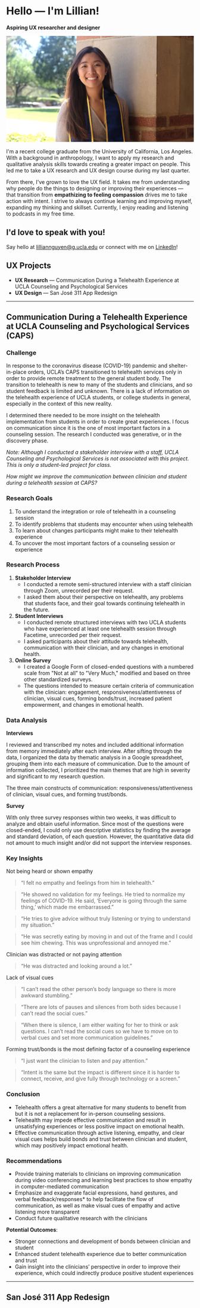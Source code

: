 # Hello — I'm Lillian!
**Aspiring UX researcher and designer**

![MyPhoto](MyPhoto.jpg)

I'm a recent college graduate from the University of California, Los Angeles. With a background in anthropology, I want to apply my research and qualitative analysis skills towards creating a greater impact on people. This led me to take a UX research and UX design course during my last quarter.

From there, I've grown to love the UX field. It takes me from understanding why people do the things to designing or improving their experiences — that transition from **empathizing to feeling compassion** drives me to take action with intent. I strive to always continue learning and improving myself, expanding my thinking and skillset. Currently, I enjoy reading and listening to podcasts in my free time. 

## I'd love to speak with you!

Say hello at lilliannguyen@g.ucla.edu or connect with me on [LinkedIn](www.linkedin.com/in/lilliannguyen97)!

## UX Projects
* **UX Research** — Communication During a Telehealth Experience at UCLA Counseling and Psychological Services
* **UX Design** — San José 311 App Redesign

___

## Communication During a Telehealth Experience at UCLA Counseling and Psychological Services (CAPS)

### Challenge
In response to the coronavirus disease (COVID-19) pandemic and shelter-in-place orders, UCLA’s CAPS transitioned to telehealth services only in order to provide remote treatment to the general student body. The transition to telehealth is new to many of the students and clinicians, and so student feedback is limited and unknown. There is a lack of information on the telehealth experience of UCLA students, or college students in general, especially in the context of this new reality. 

I determined there needed to be more insight on the telehealth implementation from students in order to create great experiences. I focus on communication since it is the one of most important factors in a counseling session. The research I conducted was generative, or in the discovery phase. 

*Note: Although I conducted a stakeholder interview with a staff, UCLA Counseling and Psychological Services is not associated with this project. This is only a student-led project for class.*

*How might we improve the communication between clinician and student during a telehealth session at CAPS?*

### Research Goals
1.  To understand the integration or role of telehealth in a counseling session
1.  To identify problems that students may encounter when using telehealth 
1.  To learn about changes participants might make to their telehealth experience 
1.  To uncover the most important factors of a counseling session or experience

### Research Process

1.  **Stakeholder Interview**  
    * I conducted a remote semi-structured interview with a staff clinician through Zoom, unrecorded per their request. 
    * I asked them about their perspective on telehealth, any problems that students face, and their goal towards continuing telehealth in the future. 
1.  **Student Interviews**
    * I conducted remote structured interviews with two UCLA students who have experienced at least one telehealth session through Facetime, unrecorded per their request. 
    * I asked participants about their attitude towards telehealth, communication with their clinician, and any changes in emotional health.
1.  **Online Survey**
    * I created a Google Form of closed-ended questions with a numbered scale from "Not at all" to "Very Much," modified and based on three other standardized surveys. 
    * The questions intended to measure certain criteria of communication with the clinician: engagement, responsiveness/attentiveness of clinician, visual cues, forming bonds/trust, increased patient empowerment, and changes in emotional health.
    
### Data Analysis

**Interviews**

I reviewed and transcribed my notes and included additional information from memory immediately after each interview. After sifting through the data, I organized the data by thematic analysis in a Google spreadsheet, grouping them into each measure of communication. Due to the amount of information collected, I prioritized the main themes that are high in severity and significant to my research question. 

The three main constructs of communication: responsiveness/attentiveness of clinician, visual cues, and forming trust/bonds. 

**Survey**

With only three survey responses within two weeks, it was difficult to analyze and obtain useful information. Since most of the questions were closed-ended, I could only use descriptive statistics by finding the average and standard deviation, of each question. However, the quantitative data did not amount to much insight and/or did not support the interview responses. 

### Key Insights
Not being heard or shown empathy

>“I felt no empathy and feelings from him in telehealth.”

>“He showed no validation for my feelings. He tried to normalize my feelings of COVID-19. He said, ‘Everyone is going through the same thing,’ which made me embarrassed.”

>“He tries to give advice without truly listening or trying to understand my situation.”

>“He was secretly eating by moving in and out of the frame and I could see him chewing. This was unprofessional and annoyed me.”

Clinician was distracted or not paying attention

>“He was distracted and looking around a lot.”

Lack of visual cues

>“I can’t read the other person’s body language so there is more awkward stumbling.”

>“There are lots of pauses and silences from both sides because I can’t read the social cues.”

>“When there is silence, I am either waiting for her to think or ask questions. I can’t read the social cues so we have to move on to verbal cues and set more communication guidelines.”

Forming trust/bonds is the most defining factor of a counseling experience
>“I just want the clinician to listen and pay attention.” 

>“Intent is the same but the impact is different since it is harder to connect, receive, and give fully through technology or a screen.”

### Conclusion
* Telehealth offers a great alternative for many students to benefit from but it is not a replacement for in-person counseling sessions.
* Telehealth may impede effective communication and result in unsatisfying experiences or less positive impact on emotional health. 
* Effective communication through active listening, empathy, and clear visual cues helps build bonds and trust between clinician and student, which may positively impact emotional health.

### Recommendations
* Provide training materials to clinicians on improving communication during video conferencing and learning best practices to show empathy in computer-mediated communication
* Emphasize and exaggerate facial expressions, hand gestures, and verbal feedback/responses* to help facilitate the flow of communication, as well as make visual cues of empathy and active listening more transparent
* Conduct future qualitative research with the clinicians

**Potential Outcomes**: 
* Stronger connections and development of bonds between clinician and student
* Enhanced student telehealth experience due to better communication and trust
* Gain insight into the clinicians’ perspective in order to improve their experience, which could indirectly produce positive student experiences

---

## San José 311 App Redesign










